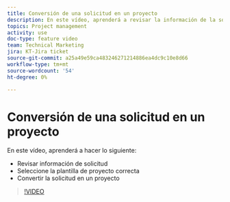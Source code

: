```yaml
---
title: Conversión de una solicitud en un proyecto
description: En este vídeo, aprenderá a revisar la información de la solicitud, seleccionar la plantilla de proyecto correcta y convertir la solicitud en un proyecto.
topics: Project management
activity: use
doc-type: feature video
team: Technical Marketing
jira: KT-Jira ticket
source-git-commit: a25a49e59ca483246271214886ea4dc9c10e8d66
workflow-type: tm+mt
source-wordcount: '54'
ht-degree: 0%

---
```


# Conversión de una solicitud en un proyecto

En este vídeo, aprenderá a hacer lo siguiente:

* Revisar información de solicitud
* Seleccione la plantilla de proyecto correcta
* Convertir la solicitud en un proyecto

>[!VIDEO](https://video.tv.adobe.com/v/335083/?quality=12&learn=on)
